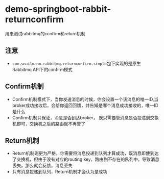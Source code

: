 # demo-springboot-rabbit-returnconfirm

用来测试rabbitmq的confirm和return机制

## 注意

- `com.snailmann.rabbitmq.returnconfirm.simple`包下实现的是原生Rabbitmq API下的confirm模式


## Confirm机制


- Confirm机制模式下，当你发送消息的时候，你会设置一个该消息的唯一ID,当broker成功接收后，会给你返回回馈，并告知是哪个消息成功接收的，唯一ID是什么
- Confirm机制只保证，消息是否到达broker， 既只需要管消息是否投递到交换机即可，交换机之后的路由就不再管了


## Return机制

- Return机制则更为严格，你需要将消息投递到队列才算成功，既消息即使到达了交换机，但由于没有对应的routing key，路由到不存在的队列中，导致消息丢失，那么就会反馈，消息丢失
- 只有消息投递到队列，Return机制才会认为是成功

